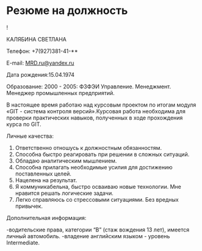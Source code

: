 # Резюме на должность

\![](https://github.com/Lana1504/COURSE/blob/master/img/foto.img.jpg?raw=true)

КАЛЯБИНА СВЕТЛАНА

Телефон:  +7(927)381-41-**

E-mail: MRD.ru@yandex.ru

Дата рождения:15.04.1974

Образование:
2000 - 2005: ФЗФЭИ  Управление. Менеджмент. Менеджер промышленных предприятий.

В настоящее время работаю над курсовым проектом  по итогам модуля
«GIT - система контроля версий».Курсовая работа необходима для проверки практических навыков, полученных в ходе прохождения курса по GIT.

Личные качества:

1. Ответственно отношусь к должностным обязанностям.
2. Способна быстро реагировать при решении в сложных ситуаций.
3. Обладаю аналитическим мышлением.
4. Способна прилагать необходимые усилия для достижению поставленных целей.
5. Нацелена на результат.
6. Я коммуникабельна,  быстро осваиваю новые технологии. Мне нравится решать   логические задачи.
7. Легко справляюсь со стрессовыми ситуациями. Без вредных привычек.

Дополнительная информация:

-водительские права, категории “В” (стаж вождения 13 лет), имеется личный автомобиль.
-владение английским языком - уровень Intermediate.
